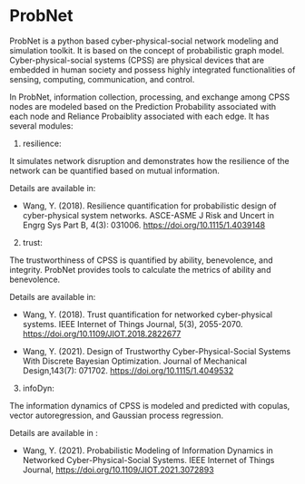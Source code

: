 # ProbNet

ProbNet is a python based cyber-physical-social network modeling and simulation toolkit. It is based on the concept of probabilistic graph model. Cyber-physical-social systems (CPSS) are physical devices that are embedded in human society and possess highly integrated functionalities of sensing, computing, communication, and control. 

In ProbNet, information collection, processing, and exchange among CPSS nodes are modeled based on the Prediction Probability associated with each node and Reliance Probaiblity associated with each edge. It has several modules:

1) resilience:

It simulates network disruption and demonstrates how the resilience of the network can be quantified based on mutual information.

Details are available in:
- Wang, Y. (2018). Resilience quantification for probabilistic design of cyber-physical system networks. ASCE-ASME J Risk and Uncert in Engrg Sys Part B, 4(3): 031006. https://doi.org/10.1115/1.4039148

2) trust:

The trustworthiness of CPSS is quantified by ability, benevolence, and integrity. ProbNet provides tools to calculate the metrics of ability and benevolence.

Details are available in:
- Wang, Y. (2018). Trust quantification for networked cyber-physical systems. IEEE Internet of Things Journal, 5(3), 2055-2070. https://doi.org/10.1109/JIOT.2018.2822677

- Wang, Y. (2021). Design of Trustworthy Cyber-Physical-Social Systems With Discrete Bayesian Optimization. Journal of Mechanical Design,143(7): 071702.  https://doi.org/10.1115/1.4049532

3) infoDyn:

The information dynamics of CPSS is modeled and predicted with copulas, vector autoregression, and Gaussian process regression.

Details are available in :
- Wang, Y. (2021). Probabilistic Modeling of Information Dynamics in Networked Cyber-Physical-Social Systems. IEEE Internet of Things Journal, https://doi.org/10.1109/JIOT.2021.3072893
